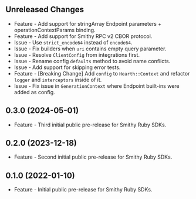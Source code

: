 Unreleased Changes
------------------

* Feature - Add support for stringArray Endpoint parameters + operationContextParams binding.
* Feature - Add support for Smithy RPC v2 CBOR protocol.
* Issue - Use `strict_encode64` instead of `encode64`.
* Issue - Fix builders when `uri` contains empty query parameter.
* Issue - Resolve `ClientConfig` from integrations first.
* Issue - Rename config `defaults` method to avoid name conflicts.
* Issue - Add support for skipping error tests.
* Feature - [Breaking Change] Add `config` to `Hearth::Context` and refactor `logger` and `interceptors` inside of it.
* Issue - Fix issue in `GenerationContext` where Endpoint built-ins were added as config.

0.3.0 (2024-05-01)
------------------

* Feature - Third initial public pre-release for Smithy Ruby SDKs.

0.2.0 (2023-12-18)
------------------

* Feature - Second initial public pre-release for Smithy Ruby SDKs.

0.1.0 (2022-01-10)
------------------

* Feature - Initial public pre-release for Smithy Ruby SDKs.